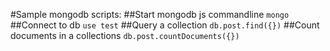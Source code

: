 #Sample mongodb scripts:
##Start mongodb js commandline
`mongo`
##Connect to db
`use test`
##Query a collection
`db.post.find({})`
##Count documents in a collections
`db.post.countDocuments({})`